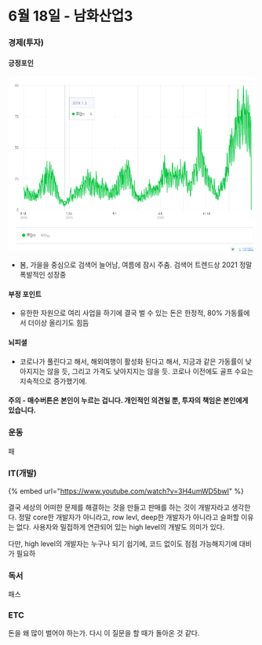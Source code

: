 # 6월 18일 - 남화산업3

### 경제\(투자\)

#### 긍정포인

![](../.gitbook/assets/image%20%2841%29.png)

* 봄, 가을을 중심으로 검색어 늘어남, 여름에 잠시 주춤. 검색어 트렌드상 2021 정말 폭발적인 성장중

#### 부정 포인트

* 유한한 자원으로 여리 사업을 하기에 결국 벌 수 있는 돈은 한정적, 80% 가동률에서 더이상 올리기도 힘듬

#### 뇌피셜

* 코로나가 풀린다고 해서, 해외여행이 활성화 된다고 해서, 지금과 같은 가동률이 낮아지지는 않을 듯, 그리고 가격도 낮아지지는 않을 듯. 코로나 이전에도 골프 수요는 지속적으로 증가했기에.

#### 주의 - 매수버튼은 본인이 누르는 겁니다. 개인적인 의견일 뿐, 투자의 책임은 본인에게 있습니다.  

### 운동

패  


### IT\(개발\)

{% embed url="https://www.youtube.com/watch?v=3H4umWD5bwI" %}

결국 세상의 어떠한 문제를 해결하는 것을 만들고 판매를 하는 것이 개발자라고 생각한다. 정말 core한 개발자가 아니라고, row levl, deep한 개발자가 아니라고 슬퍼할 이유는 없다. 사용자와 밀접하게 연관되어 있는 high level의 개발도 의미가 있다.

다만, high level의 개발자는 누구나 되기 쉽기에, 코드 없이도 점점 가능해지기에 대비가 필요하

### 독서

패스  

### ETC

돈을 왜 많이 벌어야 하는가. 다시 이 질문을 할 때가 돌아온 것 같다.

